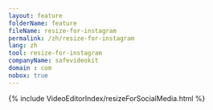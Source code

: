 ```yaml
---
layout: feature
folderName: feature
fileName: resize-for-instagram
permalink: /zh/resize-for-instagram
lang: zh
tool: resize-for-instagram
companyName: safevideokit
domain : com
nobox: true
---
```


{% include VideoEditorIndex/resizeForSocialMedia.html %}

   